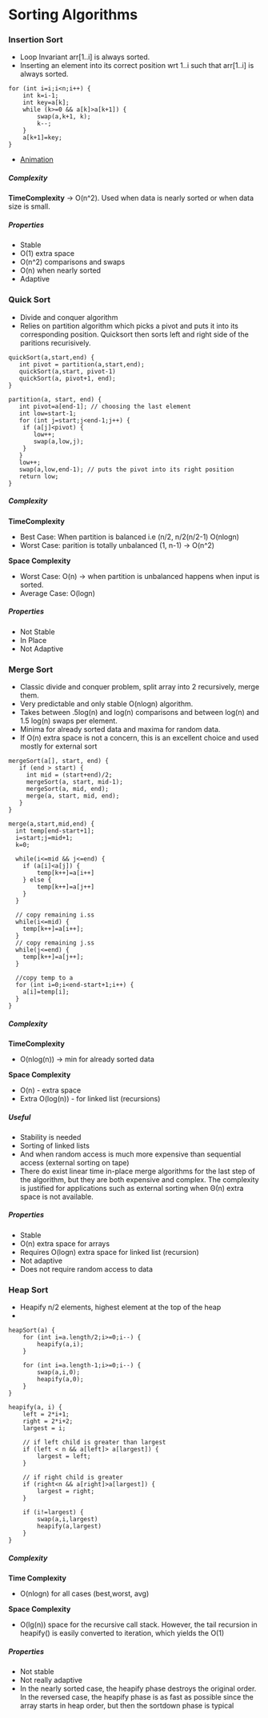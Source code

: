 # Sorting Algorithms

### Insertion Sort
- Loop Invariant arr[1..i] is always sorted.
- Inserting an element into its correct position wrt 1..i such that arr[1..i] is always sorted.
```
for (int i=i;i<n;i++) {
	int k=i-1;
	int key=a[k];
	while (k>=0 && a[k]>a[k+1]) {
		swap(a,k+1, k);
		k--;
	}
	a[k+1]=key;
}
```

- [Animation](https://www.toptal.com/developers/sorting-algorithms/insertion-sort)

##### Complexity
**TimeComplexity** -> O(n^2). Used when data is nearly sorted or when data size is small.

##### Properties
- Stable
- O(1) extra space
- O(n^2) comparisons and swaps
- O(n) when nearly sorted
- Adaptive

### Quick Sort
- Divide and conquer algorithm
- Relies on partition algorithm which picks a pivot and puts it into its corresponding position. Quicksort then sorts left and right side of the paritions recurisively.

```
quickSort(a,start,end) {
   int pivot = partition(a,start,end);
   quickSort(a,start, pivot-1)
   quickSort(a, pivot+1, end);
}

partition(a, start, end) {
   int pivot=a[end-1]; // choosing the last element
   int low=start-1;
   for (int j=start;j<end-1;j++) {
   	if (a[j]<pivot) {
	   low++;
	   swap(a,low,j);
	}
   }
   low++;
   swap(a,low,end-1); // puts the pivot into its right position
   return low;
}
```

##### Complexity
**TimeComplexity** 
- Best Case: When partition is balanced i.e (n/2, n/2(n/2-1) O(nlogn)
- Worst Case: parition is totally unbalanced (1, n-1) -> O(n^2)

**Space Complexity**
- Worst Case: O(n) -> when partition is unbalanced happens when input is sorted.
- Average Case: O(logn)

##### Properties
- Not Stable
- In Place
- Not Adaptive

### Merge Sort
- Classic divide and conquer problem, split array into 2 recursively, merge them.
- Very predictable and only stable O(nlogn) algorithm.
- Takes between .5log(n) and log(n) comparisons and between log(n) and 1.5 log(n) swaps per element. 
- Minima for already sorted data and maxima for random data.
- If O(n) extra space is not a concern, this is an excellent choice and used mostly for external sort

```
mergeSort(a[], start, end) {
   if (end > start) {
     int mid = (start+end)/2;
     mergeSort(a, start, mid-1);
     mergeSort(a, mid, end);
     merge(a, start, mid, end);
   }
}

merge(a,start,mid,end) {
  int temp[end-start+1];
  i=start;j=mid+1;
  k=0;
  
  while(i<=mid && j<=end) {
  	if (a[i]<a[j]) {
		temp[k++]=a[i++]  
	} else {
		temp[k++]=a[j++]
	}
  }
  
  // copy remaining i.ss
  while(i<=mid) {
  	temp[k++]=a[i++];
  }
  // copy remaining j.ss
  while(j<=end) {
  	temp[k++]=a[j++];
  }
  
  //copy temp to a
  for (int i=0;i<end-start+1;i++) {
  	a[i]=temp[i];
  }
}
```

##### Complexity
**TimeComplexity**
- O(nlog(n)) -> min for already sorted data

**Space Complexity**
- O(n) - extra space
- Extra O(log(n)) - for linked list (recursions)

##### Useful
- Stability is needed
- Sorting of linked lists
- And when random access is much more expensive than sequential access (external sorting on tape)
- There do exist linear time in-place merge algorithms for the last step of the algorithm, but they are both expensive and complex. The complexity is justified for applications such as external sorting when Θ(n) extra space is not available.

##### Properties
- Stable
- O(n) extra space for arrays
- Requires O(logn) extra space for linked list (recursion)
- Not adaptive
- Does not require random access to data


### Heap Sort
- Heapify n/2 elements, highest element at the top of the heap
- 

```
heapSort(a) {
	for (int i=a.length/2;i>=0;i--) {
		heapify(a,i);
	}
	
	for (int i=a.length-1;i>=0;i--) {
		swap(a,i,0);
		heapify(a,0);
	}
}

heapify(a, i) {
	left = 2*i+1;
	right = 2*i+2;
	largest = i;
	
	// if left child is greater than largest
	if (left < n && a[left]> a[largest]) {
		largest = left;
	}
	
	// if right child is greater
	if (right<n && a[right]>a[largest]) {
		largest = right;
	}
	
	if (i!=largest) {
		swap(a,i,largest)
		heapify(a,largest)
	}
}
```

##### Complexity
**Time Complexity**
-  O(nlogn) for all cases (best,worst, avg)

**Space Complexity**
-  O(lg(n)) space for the recursive call stack. However, the tail recursion in heapify() is easily converted to iteration, which yields the O(1)

##### Properties
- Not stable
- Not really adaptive
- In the nearly sorted case, the heapify phase destroys the original order. In the reversed case, the heapify phase is as fast as possible since the array starts in heap order, but then the sortdown phase is typical

